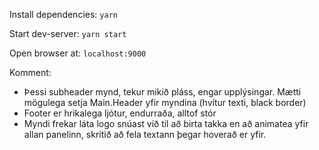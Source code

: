 Install dependencies:
`yarn`

Start dev-server:
`yarn start`

Open browser at:
`localhost:9000`


Komment:
- Þessi subheader mynd, tekur mikið pláss, engar upplýsingar. Mætti mögulega setja Main.Header yfir myndina (hvítur texti, black border)
- Footer er hrikalega ljótur, endurraða, alltof stór
- Myndi frekar láta logo snúast við til að birta takka en að animatea yfir allan panelinn, skrítið að fela textann þegar hoverað er yfir.